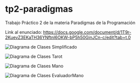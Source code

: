# tp2-paradigmas
Trabajo Práctico 2 de la materia Paradigmas de la Programación

Link al enunciado: https://docs.google.com/document/d/1T9r-2KuevZ3EKaTH36YNftnI6OKW-bP5h50GinJCn-c/edit?tab=t.0

![Diagrama de Clases Simplificado](https://github.com/user-attachments/assets/07b67897-740c-41a6-9eaa-d2f19755447f)

![Diagrama de Clases Tarot](https://github.com/user-attachments/assets/27d50b91-fae5-4ea4-927b-8e731e4214f8)

![Diagrama de Clases Mano](https://github.com/user-attachments/assets/79041b87-cf59-4170-9046-8f4e1170befd)

![Diagrama de Clases EvaluadorMano](https://github.com/user-attachments/assets/a47e813d-6aec-4681-b9bd-b2b438d036c5)
